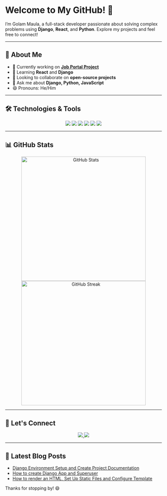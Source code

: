 # Welcome to My GitHub! 👋

I’m Golam Maula, a full-stack developer passionate about solving complex problems using **Django**, **React**, and **Python**. Explore my projects and feel free to connect!

---

## 🚀 About Me

- 🔭 Currently working on **[Job Portal Project]([https://](https://github.com/gmlincoln/job-portal))**
- 🌱 Learning **React** and **Django**
- 👯 Looking to collaborate on **open-source projects**
- 💬 Ask me about **Django, Python, JavaScript**
- 😄 Pronouns: He/Him

---

## 🛠️ Technologies & Tools

<p align="center">
  <img src="https://img.shields.io/badge/Python-3776AB?style=for-the-badge&logo=python&logoColor=white" />
  <img src="https://img.shields.io/badge/Django-092E20?style=for-the-badge&logo=django&logoColor=white" />
  <img src="https://img.shields.io/badge/JavaScript-F7DF1E?style=for-the-badge&logo=javascript&logoColor=black" />
  <img src="https://img.shields.io/badge/React-61DAFB?style=for-the-badge&logo=react&logoColor=black" />
  <img src="https://img.shields.io/badge/HTML5-E34F26?style=for-the-badge&logo=html5&logoColor=white" />
  <img src="https://img.shields.io/badge/CSS3-1572B6?style=for-the-badge&logo=css3&logoColor=white" />
</p>

---

## 📊 GitHub Stats

<p align="center">
  <img src="https://github-readme-stats.vercel.app/api?username=gmlincoln&show_icons=true&theme=radical" alt="GitHub Stats" width="400px" />
  <img src="https://github-readme-streak-stats.herokuapp.com/?user=gmlincoln&theme=dark" alt="GitHub Streak" width="400px" />
</p>

---

## 🔗 Let's Connect

<p align="center">
  <a href="https://www.linkedin.com/in/golammaula/">
    <img src="https://img.shields.io/badge/LinkedIn-0077B5?style=for-the-badge&logo=linkedin&logoColor=white" />
  </a>
  <a href="https://twitter.com/gmlincoln1">
    <img src="https://img.shields.io/badge/Twitter-1DA1F2?style=for-the-badge&logo=twitter&logoColor=white" />
  </a>
</p>

---

## 📝 Latest Blog Posts

- [Django Environment Setup and Create Project Documentation ]([https://yourblog.com/django-best-framework](https://bead-argument-be6.notion.site/Class-1-Django-Environment-Setup-and-Create-Project-Documentation-f4256119cbb14663b763323b267e1815?pvs=74))
- [How to create Django App and Superuser]([https://yourblog.com/github-actions-ci-cd](https://bead-argument-be6.notion.site/Class-2-How-to-create-Django-App-and-Superuser-7a2a691b2d9849e1ba6a53defc16003a))
- [How to render an HTML, Set Up Static Files and Configure Template]([https://yourblog.com/react-interactive-uis](https://bead-argument-be6.notion.site/Class-3-How-to-render-an-HTML-Set-Up-Static-Files-and-Configure-Template-bf5dd079636143bda493f99c911b66a2))

Thanks for stopping by! 😄
